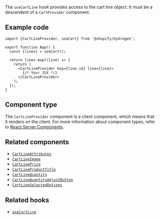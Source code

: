 <!-- This file is generated from source code in the Shopify/hydrogen repo. Edit the files in /packages/hydrogen/src/components/CartLineProvider and run 'yarn generate-docs' at the root of this repo. For more information, refer to https://github.com/Shopify/shopify-dev/blob/main/content/internal/operations/hydrogen-reference-docs.md. -->

The `useCartLine` hook provides access to the cart line object. It must be a descendent of a `CartProvider` component.

## Example code

```tsx
import {CartLineProvider, useCart} from '@shopify/hydrogen';

export function App() {
  const {lines} = useCart();

  return lines.map((line) => {
    return (
      <CartLineProvider key={line.id} line={line}>
        {/* Your JSX */}
      </CartLineProvider>
    );
  });
}
```

## Component type

The `CartLineProvider` component is a client component, which means that it renders on the client. For more information about component types, refer to [React Server Components](/custom-storefronts/hydrogen/framework/react-server-components).

## Related components

- [`CartLineAttributes`](/api/hydrogen/components/cart/cartlineattributes)
- [`CartLineImage`](/api/hydrogen/components/cart/cartlineimage)
- [`CartLinePrice`](/api/hydrogen/components/cart/cartlineprice)
- [`CartLineProductTitle`](/api/hydrogen/components/cart/cartlineproducttitle)
- [`CartLineQuantity`](/api/hydrogen/components/cart/cartlinequantity)
- [`CartLineQuantityAdjustButton`](/api/hydrogen/components/cart/cartlinequantityadjustbutton)
- [`CartLineSelectedOptions`](/api/hydrogen/components/cart/cartlineselectedoptions)

## Related hooks

- [`useCartLine`](/api/hydrogen/hooks/cart/usecartline)
